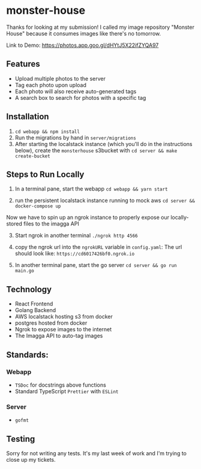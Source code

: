 # monster-house

Thanks for looking at my submission! I called my image repository "Monster House" because it consumes images like
there's no tomorrow.

Link to Demo: https://photos.app.goo.gl/dHYtJ5X22ifZYQA97

## Features

- Upload multiple photos to the server
- Tag each photo upon upload
- Each photo will also receive auto-generated tags
- A search box to search for photos with a specific tag

## Installation

1. `cd webapp && npm install`
2. Run the migrations by hand in `server/migrations`
3. After starting the localstack instance (which you'll do in the instructions below), create the `monsterhouse`
   s3bucket with `cd server && make create-bucket`

## Steps to Run Locally

1. In a terminal pane, start the webapp
   `cd webapp && yarn start`

2. run the persistent localstack instance running to mock aws
   `cd server && docker-compose up`

Now we have to spin up an ngrok instance to properly expose our locally-stored files to
the imagga API

3. Start ngrok in another terminal
   `./ngrok http 4566`

4. copy the ngrok url into the `ngrokURL` variable in `config.yaml`:
   The url should look like: `https://cd6017426bf0.ngrok.io`

5. In another terminal pane, start the go server
   `cd server && go run main.go`

## Technology

- React Frontend
- Golang Backend
- AWS localstack hosting s3 from docker
- postgres hosted from docker
- Ngrok to expose images to the internet
- The Imagga API to auto-tag images

## Standards:

### Webapp

- `TSDoc` for docstrings above functions
- Standard TypeScript `Prettier` with `ESLint`

### Server

- `gofmt`

## Testing

Sorry for not writing any tests. It's my last week of work and I'm trying to close up my tickets.
